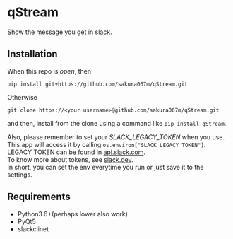 qStream
=======

Show the message you get in slack.


Installation
------------
When this repo is *open*, then
```shell
pip install git+https://github.com/sakura067m/qStream.git
```
Otherwise
```shell
git clone https://<your username>@github.com/sakura067m/qStream.git
```
and then, install from the clone using a command like `pip install qStream`.

Also, please remember to set your *SLACK_LEGACY_TOKEN* when you use.  
This app will access it by calling `os.environ["SLACK_LEGACY_TOKEN"]`.  
LEGACY TOKEN can be found in  [api.slack.com](https://api.slack.com/custom-integrations/legacy-tokens).  
To know more about tokens, see [slack.dev](https://slack.dev/python-slackclient/auth.html#handling-tokens-and-other-sensitive-data).  
In short, you can set the env everytime you run or just save it to the settings.

Requirements
------------
* Python3.6+(perhaps lower also work)
* PyQt5
* slackclinet
